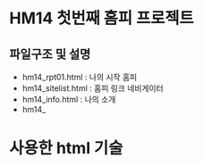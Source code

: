 # HM14 첫번째 홈피 프로젝트

## 파일구조 및 설명

- hm14_rpt01.html : 나의 시작 홈피
- hm14_sitelist.html : 홈피 링크 네비게이터
- hm14_info.html : 나의 소개
- hm14_


# 사용한 html 기술
